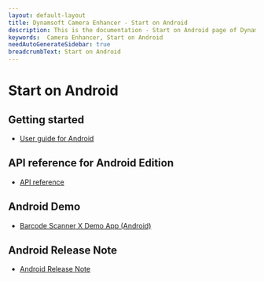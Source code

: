 ```yaml
---
layout: default-layout
title: Dynamsoft Camera Enhancer - Start on Android
description: This is the documentation - Start on Android page of Dynamsoft Camera Enhancer.
keywords:  Camera Enhancer, Start on Android
needAutoGenerateSidebar: true
breadcrumbText: Start on Android
---
```


# Start on Android

## Getting started

- [User guide for Android]({{site.android-guide}}guide.html)

## API reference for Android Edition

- [API reference]({{site.android-api}}api.html)

## Android Demo

- <a href="https://download2.dynamsoft.com/dbr/android/DynamsoftBarcodeReaderDemoAndroid-8.2.0.apk" target="_blank">Barcode Scanner X Demo App (Android)</a>

## Android Release Note

- [Android Release Note]({{site.android-release-note}}release-note.html)
